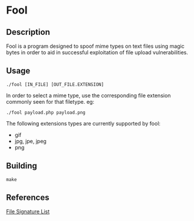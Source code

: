 # Fool

## Description
Fool is a program designed to spoof mime types on text files using magic bytes in order to aid in successful exploitation of file upload vulnerabilities.

## Usage
```
./fool [IN_FILE] [OUT_FILE.EXTENSION]
```
In order to select a mime type, use the corresponding file extension commonly seen for that filetype.
eg:
```
./fool payload.php payload.png
```

The following extensions types are currently supported by fool:
- gif
- jpg, jpe, jpeg
- png

## Building
```
make
```

## References
[File Signature List](https://www.garykessler.net/library/file_sigs.html)
